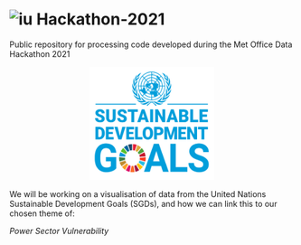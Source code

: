 # ![iu](https://user-images.githubusercontent.com/16366104/111283415-016a5080-8637-11eb-9c7e-41b68b8f8b08.png)    Hackathon-2021 


Public repository for processing code developed during the Met Office Data Hackathon 2021
<p align = "center">
  <img src="/images/UN_SDG.png" width="220" height="200"> 
</p>

We will be working on a visualisation of data from the United Nations Sustainable Development Goals (SGDs), and how we can link this to our chosen theme of:

*Power Sector Vulnerability*
